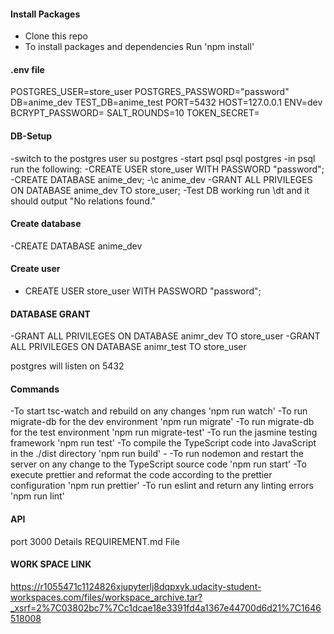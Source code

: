 #### Install Packages
- Clone this repo
- To install packages and dependencies Run 'npm install'


#### .env file
POSTGRES_USER=store_user
POSTGRES_PASSWORD="password"
DB=anime_dev
TEST_DB=anime_test
PORT=5432
HOST=127.0.0.1
ENV=dev
BCRYPT_PASSWORD=<STRING>
SALT_ROUNDS=10
TOKEN_SECRET=<STRING>

#### DB-Setup
-switch to the postgres user su postgres
-start psql psql postgres
-in psql run the following:
-CREATE USER store_user WITH PASSWORD "password";
-CREATE DATABASE anime_dev;
-\c anime_dev
-GRANT ALL PRIVILEGES ON DATABASE anime_dev TO store_user;
-Test DB working run \dt and it should output "No relations found."

#### Create database
-CREATE DATABASE anime_dev
#### Create user
- CREATE USER store_user WITH PASSWORD "password";
#### DATABASE GRANT
-GRANT ALL PRIVILEGES ON DATABASE animr_dev TO store_user
-GRANT ALL PRIVILEGES ON DATABASE animr_test TO store_user


postgres will listen on 5432

#### Commands
-To start tsc-watch and rebuild on any changes 'npm run watch'
-To  run migrate-db for the dev environment 'npm run migrate'
-To run migrate-db for the test environment 'npm run migrate-test'
-To run the jasmine testing framework 'npm run test'
-To compile the TypeScript code into JavaScript in the ./dist directory 'npm run build' - 
-To run nodemon and restart the server on any change to the TypeScript source code 'npm run start'
-To execute prettier and reformat the code according to the prettier configuration 'npm run prettier'
-To run eslint and return any linting errors 'npm run lint'

#### API 
port 3000
Details REQUIREMENT.md File

#### WORK SPACE LINK
https://r1055471c1124826xjupyterlj8dqpxyk.udacity-student-workspaces.com/files/workspace_archive.tar?_xsrf=2%7C03802bc7%7Cc1dcae18e3391fd4a1367e44700d6d21%7C1646518008